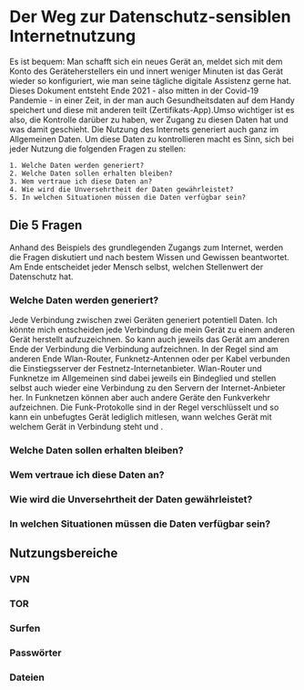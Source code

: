 # Der Weg zur Datenschutz-sensiblen Internetnutzung
Es ist bequem: Man schafft sich ein neues Gerät an, meldet sich mit dem Konto des Geräteherstellers ein und innert weniger Minuten ist das Gerät wieder so konfiguriert, wie man seine tägliche digitale Assistenz gerne hat. Dieses Dokument entsteht Ende 2021 - also mitten in der Covid-19 Pandemie - in einer Zeit, in der man auch Gesundheitsdaten auf dem Handy speichert und diese mit anderen teilt (Zertifikats-App).Umso wichtiger ist es also, die Kontrolle darüber zu haben, wer Zugang zu diesen Daten hat und was damit geschieht. Die Nutzung des Internets generiert auch ganz im Allgemeinen Daten. Um diese Daten zu kontrollieren macht es Sinn, sich bei jeder Nutzung die folgenden Fragen zu stellen:

	1. Welche Daten werden generiert?
	2. Welche Daten sollen erhalten bleiben?
	3. Wem vertraue ich diese Daten an?
	4. Wie wird die Unversehrtheit der Daten gewährleistet?
	5. In welchen Situationen müssen die Daten verfügbar sein?

## Die 5 Fragen
Anhand des Beispiels des grundlegenden Zugangs zum Internet, werden die Fragen diskutiert und nach bestem Wissen und Gewissen beantwortet. Am Ende entscheidet jeder Mensch selbst, welchen Stellenwert der Datenschutz hat.

### Welche Daten werden generiert?
Jede Verbindung zwischen zwei Geräten generiert potentiell Daten. Ich könnte mich entscheiden jede Verbindung die mein Gerät zu einem anderen Gerät herstellt aufzuzeichnen. So kann auch jeweils das Gerät am anderen Ende der Verbindung die Verbindung aufzeichnen. In der Regel sind am anderen Ende Wlan-Router, Funknetz-Antennen oder per Kabel verbunden die Einstiegsserver der Festnetz-Internetanbieter. Wlan-Router und Funknetze im Allgemeinen sind dabei jeweils ein Bindeglied und stellen selbst auch wieder eine Verbindung zu den Servern der Internet-Anbieter her. In Funknetzen können aber auch andere Geräte den Funkverkehr aufzeichnen. Die Funk-Protokolle sind in der Regel verschlüsselt und so kann ein unbefugtes Gerät lediglich mitlesen, wann welches Gerät mit welchem Gerät in Verbindung steht und .

### Welche Daten sollen erhalten bleiben?

### Wem vertraue ich diese Daten an?

### Wie wird die Unversehrtheit der Daten gewährleistet?

### In welchen Situationen müssen die Daten verfügbar sein?

## Nutzungsbereiche

### VPN

### TOR

### Surfen

### Passwörter

### Dateien
